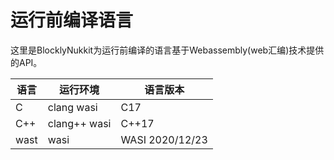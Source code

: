 # 运行前编译语言     
这里是BlocklyNukkit为运行前编译的语言基于Webassembly(web汇编)技术提供的API。     
     
|语言|运行环境|语言版本|     
|-|-|-|     
|C|clang wasi|C17|     
|C++|clang++ wasi|C++17|     
|wast|wasi|WASI 2020/12/23|